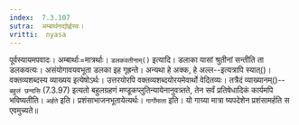 ```yaml
---
index:  7.3.107
sutra:  अम्बार्थनद्योर्ह्वस्वः।
vritti:  nyasa
---
```


पूर्वस्यायमपवादः। अम्बार्थाः=मात्रर्थाः। 
`डलकवतीनाम्()` इत्यादि। डलाका यासां श्रुतीनां सन्तीति ता डलकवत्यः। असंयोगावयवभूता डलका इह गृह्रन्ते। अन्यथा हे अक्क, हे अल्ल--इत्यत्रापि स्यात्()। वक्तव्यशब्दस्य व्याख्यय इत्येषोऽर्थः। उत्तरयोरपि वक्तव्यशब्दयोरयमेवार्थो वेदितव्यः। तत्रैदं व्याख्यानम्()--`बहुलं छन्दसि` (7.3.97) इत्यतो बहुलग्रहणं मण्डूकप्लुतिन्यायेनानुवत्र्तते, तेन सर्वं प्रतिषेधादिकं कार्यमपि भविष्यतीति। 
`अर्हते` इति। प्रशंसाभाजनभूतायेत्यर्थः। `गार्गोमाता` इति। यो गाग्र्या मात्रा ष्यपदेशेन प्रशंसामर्हति स एवमुच्यते॥
